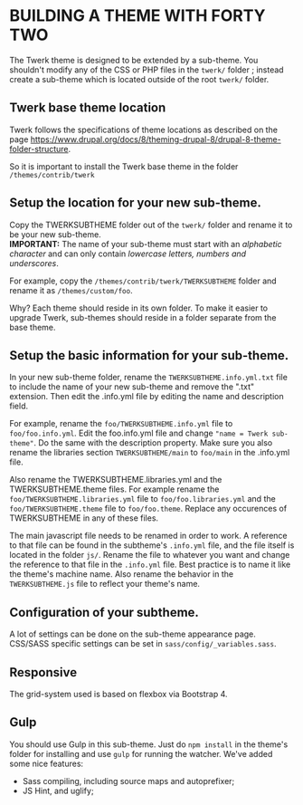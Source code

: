 # BUILDING A THEME WITH FORTY TWO

The Twerk theme is designed to be extended by a sub-theme. You shouldn't modify
any of the CSS or PHP files in the `twerk/` folder ; instead create a
sub-theme which is located outside of the root `twerk/` folder.

## Twerk base theme location

Twerk follows the specifications of theme locations as described on the page
https://www.drupal.org/docs/8/theming-drupal-8/drupal-8-theme-folder-structure.

So it is important to install the Twerk base theme in the folder `/themes/contrib/twerk`

## Setup the location for your new sub-theme.  

  Copy the TWERKSUBTHEME folder out of the `twerk/` folder and rename it to be your new sub-theme.  
  **IMPORTANT:** The name of your sub-theme must start with an *alphabetic character* and can only
  contain *lowercase letters, numbers and underscores*.

  For example, copy the `/themes/contrib/twerk/TWERKSUBTHEME` folder and rename it as `/themes/custom/foo`.

  Why? Each theme should reside in its own folder. To make it easier to upgrade Twerk, sub-themes should
  reside in a folder separate from the base theme.

<!-- ## Automated setup of base theme with drush

  You can use drush to setup your new base theme. Follow the steps below and
  consult `drush help twerk` for help.

  1. **Ensure drush knows about the twerk command**

    After you have downloaded Twerk and placed it in your `themes`
    directory, you need to enable the Twerk theme and set Twerk as the
    default theme on the Appearance administrative page.

    Type: `drush en twerk` and go to Administrative Menu > Appearance and
    next to Twerk, click on *Set as default*. You can also use drush for this
    by using `drush config-set system.theme default twerk`.

    The `drush twerk` command will now be available to run.

  2. **Run the drush twerk command with the following parameters.**

     In the command line, use the `drush twerk "My theme name" my_theme`
     command to generate a subtheme with machine name foo and human name
     "Foo theme" in your Drupal site.

     Tip: Type `drush help twerk` to view options and example commands. -->


## Setup the basic information for your sub-theme.

  In your new sub-theme folder, rename the `TWERKSUBTHEME.info.yml.txt` file to include
  the name of your new sub-theme and remove the ".txt" extension. Then edit
  the .info.yml file by editing the name and description field.

  For example, rename the `foo/TWERKSUBTHEME.info.yml` file to `foo/foo.info.yml`. Edit the
  foo.info.yml file and change `"name = Twerk sub-theme"`. Do the same
  with the description property.
  Make sure you also rename the libraries section `TWERKSUBTHEME/main` to `foo/main` in
  the .info.yml file.

  Also rename the TWERKSUBTHEME.libraries.yml and the TWERKSUBTHEME.theme files. For example rename
  the `foo/TWERKSUBTHEME.libraries.yml` file to `foo/foo.libraries.yml` and the `foo/TWERKSUBTHEME.theme`
  file to `foo/foo.theme`. Replace any occurences of TWERKSUBTHEME in any of these files.

  The main javascript file needs to be renamed in order to work. A reference to
  that file can be found in the subtheme's `.info.yml` file, and the file itself is
  located in the folder `js/`. Rename the file to whatever you want and
  change the reference to that file in the `.info.yml` file. Best practice is to
  name it like the theme's machine name. Also rename the behavior in the
  `TWERKSUBTHEME.js` file to reflect your theme's name.

## Configuration of your subtheme.

  A lot of settings can be done on the sub-theme appearance page. CSS/SASS specific
  settings can be set in `sass/config/_variables.sass`.

## Responsive

  The grid-system used is based on flexbox via Bootstrap 4.

## Gulp

  You should use Gulp in this sub-theme. Just do `npm install` in the theme's folder
  for installing and use `gulp` for running the watcher. We've added some nice features:
  * Sass compiling, including source maps and autoprefixer;
  * JS Hint, and uglify;
  